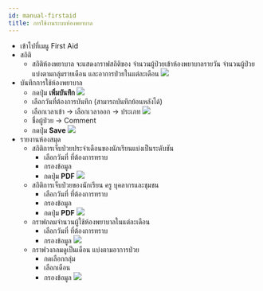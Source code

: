 ```yaml
---
id: manual-firstaid
title: การใช้งานระบบห้องพยาบาล
---
```


* เข้าไปที่เมนู First Aid 
* สถิติ
    * สถิติห้องพยาบาล จะแสดงกราฟสถิติของ จำนวนผู้ป่วยเข้าห้องพยาบาลรายวัน จำนวนผู้ป่วยแบ่งตามกลุ่มรายเดือน และอาการป่วยในแต่ละเดือน
![](https://drive.google.com/thumbnail?id=1_w7pvGxIWYCyJFk4sxnCp8U6FS-qLQ2q&sz=w800-h640)
* บันทึกการใช้ห้องพยาบาล
    * กดปุ่ม **เพิ่มบันทึก**
![](https://drive.google.com/thumbnail?id=1uWOquOUgQyivdiOE2BmgfmXxbGxdxxuo&sz=w800-h640)
    * เลือกวันที่ต้องการบันทึก (สามารถบันทึกย้อนหลังได้)
    * เลือกเวลาเข้า -> เลือกเวลาออก -> ประเภท
![](https://drive.google.com/thumbnail?id=1FnQf-DP4FI7iy09u4LlYfz70Il5OolI0&sz=w800-h640 )
    * ชื่อผู้ป่วย -> Comment
    * กดปุ่ม **Save**
![](https://drive.google.com/thumbnail?id=1DohXOpcXRkXyCQpUy_irrMZockUjOzNp&sz=w800-h640)
* รายงานห้องสมุด
    * สถิติการเจ็บป่วยประจำเดือนของนักเรียนแบ่งเป็นระดับชัน
        * เลือกวันที่ ที่ต้องการทราบ
        * กรองข้อมูล
        * กดปุ่ม **PDF**
![](https://drive.google.com/thumbnail?id=12NXZio9Au2RVYbd1NGmBUiLi2ZfH-TqH&sz=w800-h640)
    * สถิติการเจ็บป่วยของนักเรียน ครู บุคลากรและชุมชน
        * เลือกวันที่ ที่ต้องการทราบ
        * กรองข้อมูล
        * กดปุ่ม **PDF**
![](https://drive.google.com/thumbnail?id=14Pz5IHIQuMatfc84LReqIPPkTORKE6d1&sz=w800-h640)
    * กราฟกลมจำนวนผู้ใช้ห้องพยาบาลในแต่ละเดือน
        * เลือกวันที่ ที่ต้องการทราบ
        * กรองข้อมูล
![](https://drive.google.com/thumbnail?id=1Ew4POXQBsO8KlMwqSqniJ9cUAO1QjiCW&sz=w800-h640)
    * กราฟวงกลมดูเป็นเดือน แบ่งตามอาการป่วย
        * กดเลือกกลุ่ม
        * เลือกเดือน
        * กรองข้อมูล
![](https://drive.google.com/thumbnail?id=1hw0CrJXdYgRy3WxRwytrFyBfrdqlw0UF&sz=w800-h640)
    